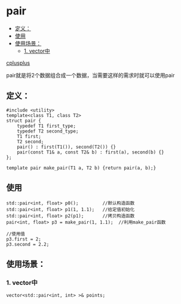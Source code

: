 # pair

<!-- TOC -->

- [定义：](#定义)
- [使用](#使用)
- [使用场景：](#使用场景)
    - [1. vector中](#1-vector中)

<!-- /TOC -->

[cplusplus](http://www.cplusplus.com/reference/utility/pair/)

pair就是将2个数据组合成一个数据，当需要这样的需求时就可以使用pair

## 定义：
  
```
#include <utility>
template<class T1, class T2>
struct pair {
    typedef T1 first_type;
    typedef T2 second_type;
    T1 first;
    T2 second;
    pair() : first(T1()), second(T2()) {}
    pair(const T1& a, const T2& b) : first(a), second(b) {}
};
```

```
template pair make_pair(T1 a, T2 b) {return pair(a, b);}
```

## 使用

```
std::pair<int, float> p0();         //默认构造函数
std::pair<int, float> p1(1, 1.1);   //给定值初始化
std::pair<int, float> p2(p1);       //拷贝构造函数
pair<int, float> p3 = make_pair(1, 1.1);  //利用make_pair函数

//使用值
p3.first = 2;
p3.second = 2.2;
```

## 使用场景：

### 1. vector中

  ```
  vector<std::pair<int, int> >& points; 
  ```

